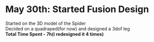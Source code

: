 # May 30th: Started Fusion Design
Started on the 3D model of the Spider<br>
Decided on a quadraped(for now) and designed a 3dof leg<br>
**Total Time Spent - 7h(i redesigned it 4 times)**